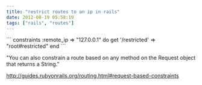 ```yaml
---
title: "restrict routes to an ip in rails"
date: 2012-08-19 05:58:19
tags: ["rails", "routes"]
---
```


</p>
```
  constraints :remote_ip => "127.0.0.1" do
      get '/restricted' => "root#restricted"
  end
```
</p

<p>
"You can also constrain a route based on any method on the Request object that returns a String."

</p>

<a href="http://guides.rubyonrails.org/routing.html#request-based-constraints">http://guides.rubyonrails.org/routing.html#request-based-constraints</a><p>
